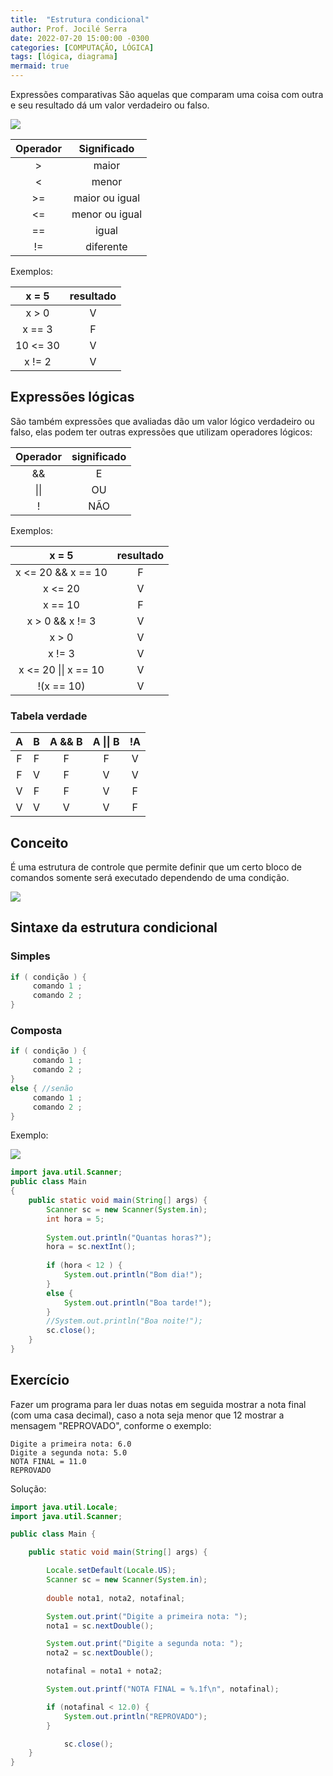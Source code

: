```yaml
---
title:  "Estrutura condicional"
author: Prof. Jocilé Serra
date: 2022-07-20 15:00:00 -0300
categories: [COMPUTAÇÃO, LÓGICA]
tags: [lógica, diagrama]
mermaid: true
---
```

Expressões comparativas São aquelas que comparam uma coisa com outra e seu resultado dá um valor verdadeiro ou falso.

[![](https://mermaid.ink/img/pako:eNpljrEOgjAQhl-luQkSSHRw6UCiopOTjtThwh1CQikpLdEIT-Oj-GLWqJM33SXf9_93h9IQg4SLxb4Wh6PqRJh1wdfe8jA8H-Ys0jSbwuFbh2QmsYlGbI0VI1tC4vijbIuVyMRy8Yfn0R7bwcSQgGarsaFQd39LClzNmhXIsBJXGBQFqpsD6ntCxztqnLEgq5DACaB35nTrSpDOev5BeYPhe_2l5hcSMkdS)](https://mermaid-js.github.io/mermaid-live-editor/edit#pako:eNpljrEOgjAQhl-luQkSSHRw6UCiopOTjtThwh1CQikpLdEIT-Oj-GLWqJM33SXf9_93h9IQg4SLxb4Wh6PqRJh1wdfe8jA8H-Ys0jSbwuFbh2QmsYlGbI0VI1tC4vijbIuVyMRy8Yfn0R7bwcSQgGarsaFQd39LClzNmhXIsBJXGBQFqpsD6ntCxztqnLEgq5DACaB35nTrSpDOev5BeYPhe_2l5hcSMkdS)

| Operador | Significado |
| :---:    | :---: |
|    >     | maior |
|    <     | menor |
|    >=    | maior ou igual |
|    <=    | menor ou igual |
|    ==    | igual |
|    !=    | diferente |

Exemplos:

| x = 5 | resultado |
| :---:    | :---: |
|  x > 0  | V |
|  x == 3 | F |
| 10 <= 30 | V |
| x != 2   | V |

## Expressões lógicas
São também expressões que avaliadas dão um valor lógico verdadeiro ou falso, elas podem ter outras expressões que utilizam operadores lógicos:

| Operador | significado |
| :---:    | :---: |
|  &&  | E |
|  \|\|  | OU |
|  !  | NÃO |

Exemplos:

| x = 5 | resultado |
| :---:    | :---: |
|  x <= 20 && x == 10  | F |
|  x <= 20 | V |
|  x == 10 | F |
|  x > 0 && x != 3 | V |
|  x > 0 | V |
|  x != 3 | V |
|  x <= 20 \|\| x == 10  | V |
| !(x == 10) | V |

### Tabela verdade

| A | B | A && B | A \|\| B | !A |
| :---: | :---: | :---: | :---: | :---: |
|  F | F | F | F | V |
|  F | V | F | V | V |
|  V | F | F | V | F |
|  V | V | V | V | F |

## Conceito
É uma estrutura de controle que permite definir que um certo bloco de comandos somente será executado dependendo de uma condição.

[![](https://mermaid.ink/img/pako:eNp1zjEOwjAMBdCrRJ6o1A4wZkACFS5QxJTFJC6N1MRVSAbU9jQMHKQXI0hlxNMf3v_yCJoNgYR7wKETl1p5ke8wavbGLu_lxbOoqv10ncRxc-tZs9gW_9B5EvWKdgWU4Cg4tCbPj9-KgtiRIwUyR0Mtpj4qUH7ONA0GI52MjRxAttg_qARMkZun1yBjSPRDtcX8rVvV_AFbKkMS)](https://mermaid-js.github.io/mermaid-live-editor/edit#pako:eNp1zjEOwjAMBdCrRJ6o1A4wZkACFS5QxJTFJC6N1MRVSAbU9jQMHKQXI0hlxNMf3v_yCJoNgYR7wKETl1p5ke8wavbGLu_lxbOoqv10ncRxc-tZs9gW_9B5EvWKdgWU4Cg4tCbPj9-KgtiRIwUyR0Mtpj4qUH7ONA0GI52MjRxAttg_qARMkZun1yBjSPRDtcX8rVvV_AFbKkMS)

## Sintaxe da estrutura condicional

### Simples
```java
if ( condição ) {
     comando 1 ;
     comando 2 ;
}
```
### Composta
```java
if ( condição ) {
     comando 1 ;
     comando 2 ;
}
else { //senão
     comando 1 ;
     comando 2 ;
}
```
Exemplo:

[![](https://mermaid.ink/img/pako:eNpdkEtqwzAQQK8ynZUNCaaBbkw_xHENWYaWbqwsBkuuBZEUZGkRbB-pp-jFKjlOFtVKvPeQRhqwMVxgjt-Wzh18lkxDWNttste_P400KazXr3ClRVF3xhK8wNNxxrtdnR08aUc9RNO_ZbNYDhkie37cTJGNXyMUdVYYBVzSQ3ZcotlVI5TRETiyXNztfEuVJJCmywj_wbWoklaqFFeohFUkeXjQED1D1wklGOZhy0VL_uQYMj2F1J85OfHOpTMW85ZOvVgheWc-LrrB3FkvblEpKfyPWqrpDwYMWvM)](https://mermaid-js.github.io/mermaid-live-editor/edit#pako:eNpdkEtqwzAQQK8ynZUNCaaBbkw_xHENWYaWbqwsBkuuBZEUZGkRbB-pp-jFKjlOFtVKvPeQRhqwMVxgjt-Wzh18lkxDWNttste_P400KazXr3ClRVF3xhK8wNNxxrtdnR08aUc9RNO_ZbNYDhkie37cTJGNXyMUdVYYBVzSQ3ZcotlVI5TRETiyXNztfEuVJJCmywj_wbWoklaqFFeohFUkeXjQED1D1wklGOZhy0VL_uQYMj2F1J85OfHOpTMW85ZOvVgheWc-LrrB3FkvblEpKfyPWqrpDwYMWvM)

```java
import java.util.Scanner;
public class Main
{
    public static void main(String[] args) {
        Scanner sc = new Scanner(System.in);
        int hora = 5;
        
        System.out.println("Quantas horas?");
        hora = sc.nextInt();
        
        if (hora < 12 ) {
            System.out.println("Bom dia!");
        }
        else {
            System.out.println("Boa tarde!");
        }
        //System.out.println("Boa noite!");
        sc.close();
    }
}
```
## Exercício
Fazer um programa para ler duas notas em seguida mostrar a nota final (com uma casa decimal), caso a nota seja menor que 12 mostrar a mensagem "REPROVADO", conforme o exemplo:

```
Digite a primeira nota: 6.0
Digite a segunda nota: 5.0
NOTA FINAL = 11.0
REPROVADO
```

Solução:

```java
import java.util.Locale;
import java.util.Scanner;

public class Main {

	public static void main(String[] args) {

		Locale.setDefault(Locale.US);
		Scanner sc = new Scanner(System.in);
		
		double nota1, nota2, notafinal;

	    System.out.print("Digite a primeira nota: ");
	    nota1 = sc.nextDouble();

	    System.out.print("Digite a segunda nota: ");
	    nota2 = sc.nextDouble();

	    notafinal = nota1 + nota2;

	    System.out.printf("NOTA FINAL = %.1f\n", notafinal);

	    if (notafinal < 12.0) {
	    	System.out.println("REPROVADO");
	    }

            sc.close();
	}
}
```
